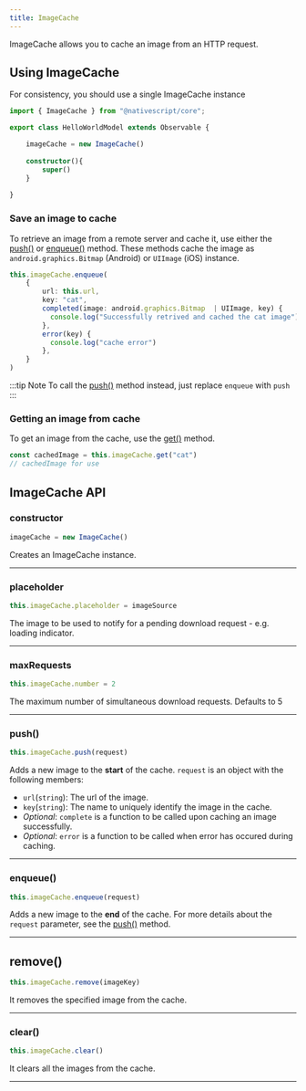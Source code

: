```yaml
---
title: ImageCache
---
```


ImageCache allows you to cache an image from an HTTP request.

## Using ImageCache
For consistency, you should use a single ImageCache instance

```ts
import { ImageCache } from "@nativescript/core";

export class HelloWorldModel extends Observable {

    imageCache = new ImageCache()
    
    constructor(){
        super()
    }
    
}
```
### Save an image to cache
To retrieve an image from a remote server and cache it, use either the [push()](#push) or [enqueue()](#enqueue) method. These methods cache the image as `android.graphics.Bitmap` (Android) or `UIImage` (iOS) instance.

```ts
this.imageCache.enqueue(
    {
        url: this.url,
        key: "cat",
        completed(image: android.graphics.Bitmap  | UIImage, key) {
          console.log("Successfully retrived and cached the cat image")
        },
        error(key) {
          console.log("cache error")
        },
    }
)
```
:::tip Note
To call the [push()](#push) method instead, just replace `enqueue` with `push`
:::

### Getting an image from cache
To get an image from the cache, use the [get()]() method.

```ts
const cachedImage = this.imageCache.get("cat")
// cachedImage for use
```

## ImageCache API

### constructor
```ts
imageCache = new ImageCache()
```
Creates an ImageCache instance.

---


<!-- ### downloadedEvent
```ts
self.on(ImageCache.downloadedEvent, (args: DownloadedData) => {
   
    })
```

---

### downloadedEvent
```ts
self.on(ImageCache.downloadErrorEvent, (args: DownloadError) => {
   
    })
```

--- -->

### placeholder
```ts
this.imageCache.placeholder = imageSource
```
The image to be used to notify for a pending download request - e.g. loading indicator.

---
### maxRequests
```ts
this.imageCache.number = 2
```
The maximum number of simultaneous download requests. Defaults to 5

---

<!-- ### enableDownload()
```ts
imageCache.enableDownload()
```
Enables suspended download requests.

---
### disableDownload()
```ts
imageCache.disableDownload()
```
Temporary disables download requests.

--- -->

### push()
```ts
this.imageCache.push(request)
```
Adds a new image to the **start** of the cache. `request` is an object with the following members:

- `url`(`string`): The url of the image.
- `key`(`string`): The name to uniquely identify the image in the cache.
-  _Optional_: `complete` is a function to be called upon caching an image successfully. 
-  _Optional_: `error` is a function to be called when error has occured during caching.
---

### enqueue()
```ts
this.imageCache.enqueue(request)
```
Adds a new image to the **end** of the cache. For more details about the `request` parameter, see the [push()](#push) method.

---

## remove()
```ts
this.imageCache.remove(imageKey)
```
It removes the specified image from the cache.

---

### clear()
```ts
this.imageCache.clear()
```
It clears all the images from the cache.

---
